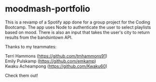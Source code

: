 # moodmash-portfolio
This is a revamp of a Spotify app done for a group project for the Coding Bootcamp. The app uses Node to authenticate the user to select playlists based on mood. There is also an input that takes the user's city to return results from the bandsintown API.  

Thanks to my teammates:

Terri Hammons (https://github.com/tmhammons91)<br>Emily Pulskamp (https://github.com/emkamp)<br>Kwaku Acheampong (https://github.com/Kwaku60)

Check them out!
